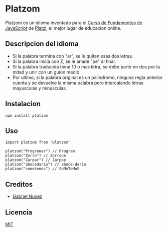 # Platzom

Platzom es un idioma inventado para el [Curso de Fundamentos de JavaScript](https://platzi.com/js) de [Platzi](https://platzi.com), el mejor lugar de educacion online.

## Descripcion del idioma

- Si la palabra termina con "ar", se le quitan esas dos letras.
- Si la palabra inicia con Z, se le anade "pe" al final.
- Si la palabra traducida tiene 10 o mas letra, se debe partir en dos  por la mitad y unir con un guion medio.
- Por ultimo, si la palabra original es un palindromo, ninguna regla anterior cuenta y se devuelve la misma palabra pero intercalando letras mayusculas y minusculas.

## Instalacion

```
npm install platzom
```

## Uso

```
import platzom from 'platzom'

platzom("Programar") // Program
platzom("Zorro") // Zorrope
platzom("Zarpar") // Zarppe
platzom("abecedario") // abece-dario
platzom("sometemos") // SoMeTeMoS
```

## Creditos
- [Gabriel Nunez](https://twitter.com/@bladelizzard)

## Licencia

[MIT](https://opensource.org/licenses/MIT)
